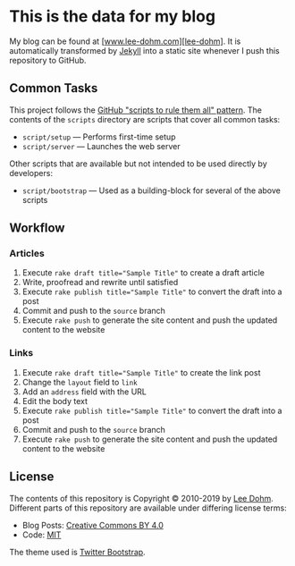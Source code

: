 # This is the data for my blog

My blog can be found at [www.lee-dohm.com][lee-dohm]. It is automatically transformed by [Jekyll][jekyll] into a static site whenever I push this repository to GitHub.

## Common Tasks

This project follows the [GitHub "scripts to rule them all" pattern](http://githubengineering.com/scripts-to-rule-them-all/). The contents of the `scripts` directory are scripts that cover all common tasks:

* `script/setup` &mdash; Performs first-time setup
* `script/server` &mdash; Launches the web server

Other scripts that are available but not intended to be used directly by developers:

* `script/bootstrap` &mdash; Used as a building-block for several of the above scripts

## Workflow

### Articles

1. Execute `rake draft title="Sample Title"` to create a draft article
1. Write, proofread and rewrite until satisfied
1. Execute `rake publish title="Sample Title"` to convert the draft into a post
1. Commit and push to the `source` branch
1. Execute `rake push` to generate the site content and push the updated content to the website

### Links

1. Execute `rake draft title="Sample Title"` to create the link post
1. Change the `layout` field to `link`
1. Add an `address` field with the URL
1. Edit the body text
1. Execute `rake publish title="Sample Title"` to convert the draft into a post
1. Commit and push to the `source` branch
1. Execute `rake push` to generate the site content and push the updated content to the website

## License

The contents of this repository is Copyright &copy; 2010-2019 by [Lee Dohm][lee-dohm]. Different parts of this repository are available under differing license terms:

* Blog Posts: [Creative Commons BY 4.0][cc-by-4.0]
* Code: [MIT][mit]

The theme used is [Twitter Bootstrap][bootstrap].

[bootstrap]: http://getbootstrap.com
[bundler]: http://bundler.io
[cc-by-4.0]: https://creativecommons.org/licenses/by/4.0/
[jekyll]: http://jekyllrb.com
[lee-dohm]: https://github.com/lee-dohm
[mit]: http://opensource.org/licenses/mit-license.php
[ruby]: http://ruby-lang.org
